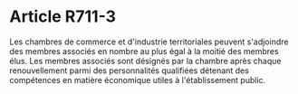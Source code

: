 # Article R711-3

<p>Les chambres de commerce et d'industrie territoriales peuvent s'adjoindre des membres associés en nombre au plus égal à la moitié des membres élus. Les membres associés sont désignés par la chambre après chaque renouvellement parmi des personnalités qualifiées détenant des compétences en matière économique utiles à l'établissement public.</p>